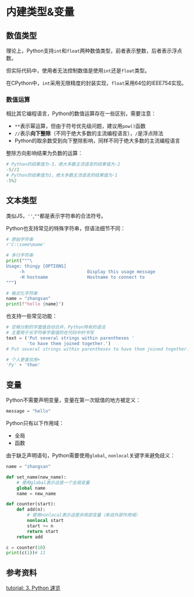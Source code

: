 # 内建类型&变量
## 数值类型

理论上，Python支持`int`和`float`两种数值类型，前者表示整数，后者表示浮点数。

但实际代码中，使用者无法控制数值是使用`int`还是`float`类型。

在CPython中，`int`采用无限精度的封装实现，`float`采用64位的IEEE754实现。

### 数值运算

相比其它编程语言，Python的数值运算存在一些区别，需要注意：

- `**`表示幂运算，但由于符号优先级问题，建议用`pow()`函数
- `//`表示**向下整除**（不同于绝大多数的主流编程语言），`/`是浮点除法
- Python的取余数受到向下整除影响，同样不同于绝大多数的主流编程语言

整除方向影响结果为负数的运算：

```python
# Python的结果值为-3，绝大多数主流语言的结果值为-2
-5//2
# Python的结果值为1，绝大多数主流语言的结果值为-1
-5%2
```

## 文本类型

类似JS，`''`,`""`都是表示字符串的合法符号。

Python也支持常见的特殊字符串，但语法细节不同：

```python
# 原始字符串
r'C:\some\name'

# 多行字符串
print("""\
Usage: thingy [OPTIONS]
     -h                        Display this usage message
     -H hostname               Hostname to connect to
""")

# 格式化字符串
name = "zhangsan"
print(f"hello {name}")
```

也支持一些常见功能：

```python
# 空格分割的字面值自动合并，Python特有的语法
# 主要用于长字符串字面值的在代码中的书写
text = ('Put several strings within parentheses '
        'to have them joined together.')
# Put several strings within parentheses to have them joined together.

# 个人更喜欢用+
'Py' + 'thon'
```

## 变量

Python不需要声明变量，变量在第一次赋值的地方被定义：

```python
message = "hello"
```

Python只有以下作用域：

- 全局
- 函数

由于缺乏声明语句，Python需要使用`global`, `nonlocal`关键字来避免歧义：

```python
name = "zhangsan"

def set_name(new_name):
    # 使用global表示这是一个全局变量
	global name
	name = new_name

def counter(start):
    def add(n):
	    # 使用nonlocal表示这是非局部变量（来自外部作用域）
        nonlocal start
        start += n
        return start
    return add

c = counter(10)
print(c(1))# 11
```

## 参考资料

[tutorial: 3. Python 速览](https://docs.python.org/zh-cn/3/tutorial/introduction.html)